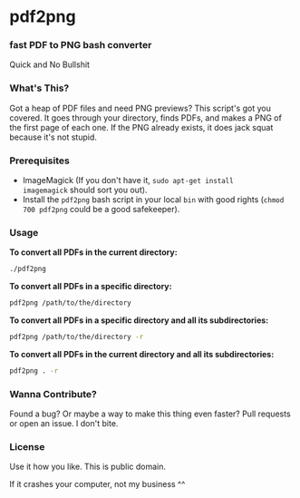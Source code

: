 # pdf2png

### fast PDF to PNG bash converter

Quick and No Bullshit

### What's This?

Got a heap of PDF files and need PNG previews? This script's got you covered. It goes through your directory, finds PDFs, and makes a PNG of the first page of each one. If the PNG already exists, it does jack squat because it's not stupid.

### Prerequisites

- ImageMagick (If you don't have it, <code>sudo apt-get install imagemagick</code> should sort you out).
- Install the `pdf2png` bash script in your local `bin` with good rights (`chmod 700 pdf2png` could be a good safekeeper).

### Usage

<strong>To convert all PDFs in the current directory:</strong>
```bash
./pdf2png
```

<strong>To convert all PDFs in a specific directory:</strong>
```bash
pdf2png /path/to/the/directory
```

<strong>To convert all PDFs in a specific directory and all its subdirectories:</strong>
```bash
pdf2png /path/to/the/directory -r
```

<strong>To convert all PDFs in the current directory and all its subdirectories:</strong>
```bash
pdf2png . -r
```

### Wanna Contribute?

Found a bug? Or maybe a way to make this thing even faster?
Pull requests or open an issue. I don't bite.

### License

Use it how you like. This is public domain. 

If it crashes your computer, not my business ^^
